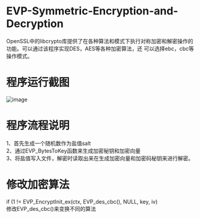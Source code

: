 # EVP-Symmetric-Encryption-and-Decryption
OpenSSL中的libcrypto库提供了在各种算法和模式下执行对称加密和解密操作的功能。可以通过该程序实现DES，AES等各种加密算法，还 可以选择ebc，cbc等操作模式。
# 程序运行截图<br/>
![image](https://github.com/Ruipeng-LI/EVP-Symmetric-Encryption-and-Decryption/blob/master/image/%E6%90%9C%E7%8B%97%E6%88%AA%E5%9B%BE20190128222546.png)
# 程序流程说明
1、首先生成一个随机数作为盐值salt<br/>
2、通过EVP_BytesToKey函数来生成加密秘钥和加密向量<br/>
3、将盐值写入文件，解密时读取出来在生成加密向量和加密码秘钥来进行解密。<br/>


# 修改加密算法

if (1 != EVP_EncryptInit_ex(ctx, EVP_des_cbc(), NULL, key, iv)<br/>
修改EVP_des_cbc()来变换不同的算法
